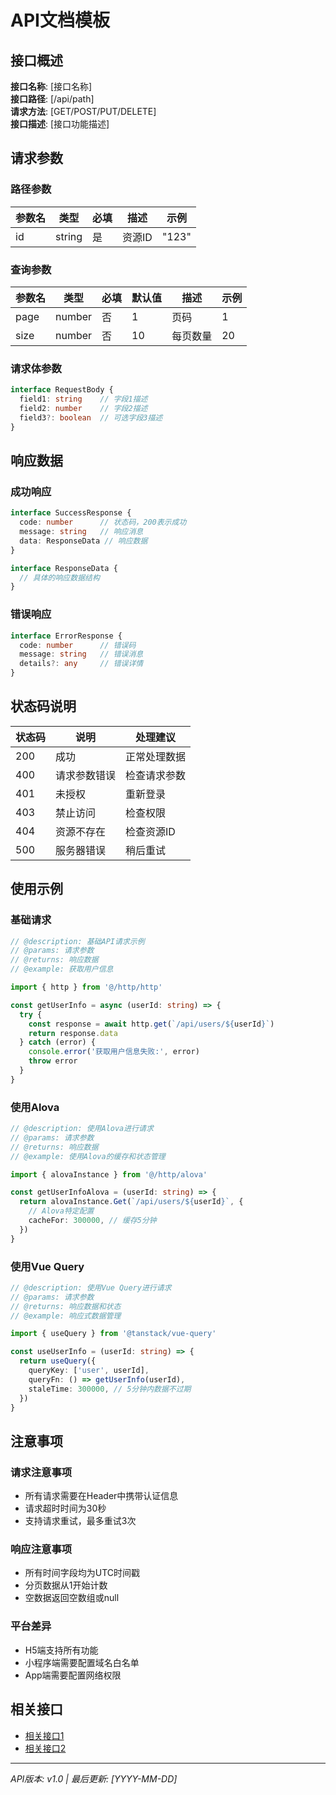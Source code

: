 # API文档模板

## 接口概述

**接口名称**: [接口名称]  
**接口路径**: [/api/path]  
**请求方法**: [GET/POST/PUT/DELETE]  
**接口描述**: [接口功能描述]  

## 请求参数

### 路径参数

| 参数名 | 类型 | 必填 | 描述 | 示例 |
|--------|------|------|------|------|
| id | string | 是 | 资源ID | "123" |

### 查询参数

| 参数名 | 类型 | 必填 | 默认值 | 描述 | 示例 |
|--------|------|------|--------|------|------|
| page | number | 否 | 1 | 页码 | 1 |
| size | number | 否 | 10 | 每页数量 | 20 |

### 请求体参数

```typescript
interface RequestBody {
  field1: string    // 字段1描述
  field2: number    // 字段2描述
  field3?: boolean  // 可选字段3描述
}
```

## 响应数据

### 成功响应

```typescript
interface SuccessResponse {
  code: number      // 状态码，200表示成功
  message: string   // 响应消息
  data: ResponseData // 响应数据
}

interface ResponseData {
  // 具体的响应数据结构
}
```

### 错误响应

```typescript
interface ErrorResponse {
  code: number      // 错误码
  message: string   // 错误消息
  details?: any     // 错误详情
}
```

## 状态码说明

| 状态码 | 说明 | 处理建议 |
|--------|------|----------|
| 200 | 成功 | 正常处理数据 |
| 400 | 请求参数错误 | 检查请求参数 |
| 401 | 未授权 | 重新登录 |
| 403 | 禁止访问 | 检查权限 |
| 404 | 资源不存在 | 检查资源ID |
| 500 | 服务器错误 | 稍后重试 |

## 使用示例

### 基础请求

```typescript
// @description: 基础API请求示例
// @params: 请求参数
// @returns: 响应数据
// @example: 获取用户信息

import { http } from '@/http/http'

const getUserInfo = async (userId: string) => {
  try {
    const response = await http.get(`/api/users/${userId}`)
    return response.data
  } catch (error) {
    console.error('获取用户信息失败:', error)
    throw error
  }
}
```

### 使用Alova

```typescript
// @description: 使用Alova进行请求
// @params: 请求参数
// @returns: 响应数据
// @example: 使用Alova的缓存和状态管理

import { alovaInstance } from '@/http/alova'

const getUserInfoAlova = (userId: string) => {
  return alovaInstance.Get(`/api/users/${userId}`, {
    // Alova特定配置
    cacheFor: 300000, // 缓存5分钟
  })
}
```

### 使用Vue Query

```typescript
// @description: 使用Vue Query进行请求
// @params: 请求参数
// @returns: 响应数据和状态
// @example: 响应式数据管理

import { useQuery } from '@tanstack/vue-query'

const useUserInfo = (userId: string) => {
  return useQuery({
    queryKey: ['user', userId],
    queryFn: () => getUserInfo(userId),
    staleTime: 300000, // 5分钟内数据不过期
  })
}
```

## 注意事项

### 请求注意事项
- 所有请求需要在Header中携带认证信息
- 请求超时时间为30秒
- 支持请求重试，最多重试3次

### 响应注意事项
- 所有时间字段均为UTC时间戳
- 分页数据从1开始计数
- 空数据返回空数组或null

### 平台差异
- H5端支持所有功能
- 小程序端需要配置域名白名单
- App端需要配置网络权限

## 相关接口

- [相关接口1](./related-api-1.md)
- [相关接口2](./related-api-2.md)

---

*API版本: v1.0 | 最后更新: [YYYY-MM-DD]*